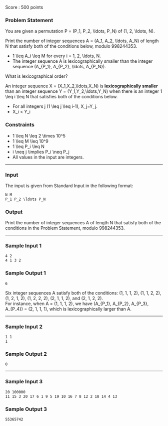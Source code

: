 Score : 500 points

### Problem Statement

You are given a permutation P = (P\_1, P\_2, \ldots, P\_N) of (1, 2, \ldots, N).

Print the number of integer sequences A = (A\_1, A\_2, \ldots, A\_N) of length N that satisfy both of the conditions below, modulo 998244353.

* 1 \leq A\_i \leq M for every i = 1, 2, \ldots, N.
* The integer sequence A is lexicographically smaller than the integer sequence (A\_{P\_1}, A\_{P\_2}, \ldots, A\_{P\_N}).

 What is lexicographical order?

An integer sequence X = (X\_1,X\_2,\ldots,X\_N) is  **lexicographically smaller** than an integer sequence Y = (Y\_1,Y\_2,\ldots,Y\_N) when there is an integer 1 \leq i \leq N that satisfies both of the conditions below.

* For all integers j (1 \leq j \leq i-1), X\_j=Y\_j.
* X\_i < Y\_i

### Constraints

* 1 \leq N \leq 2 \times 10^5
* 1 \leq M \leq 10^9
* 1 \leq P\_i \leq N
* i \neq j \implies P\_i \neq P\_j
* All values in the input are integers.

---

### Input

The input is given from Standard Input in the following format:

```
N M
P_1 P_2 \ldots P_N
```

### Output

Print the number of integer sequences A of length N that satisfy both of the conditions in the Problem Statement, modulo 998244353.

---

### Sample Input 1

```
4 2
4 1 3 2
```

### Sample Output 1

```
6
```

Six integer sequences A satisfy both of the conditions: (1, 1, 1, 2), (1, 1, 2, 2), (1, 2, 1, 2), (1, 2, 2, 2), (2, 1, 1, 2), and (2, 1, 2, 2).  
For instance, when A = (1, 1, 1, 2), we have (A\_{P\_1}, A\_{P\_2}, A\_{P\_3}, A\_{P\_4}) = (2, 1, 1, 1), which is lexicographically larger than A.

---

### Sample Input 2

```
1 1
1
```

### Sample Output 2

```
0
```

---

### Sample Input 3

```
20 100000
11 15 3 20 17 6 1 9 5 19 10 16 7 8 12 2 18 14 4 13
```

### Sample Output 3

```
55365742
```
